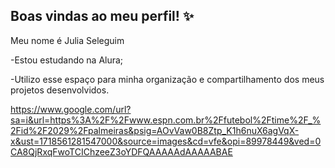 ## Boas vindas ao meu perfil! ✨

Meu nome é Julia Seleguim

-Estou estudando na Alura;

-Utilizo esse espaço para minha organização e compartilhamento dos meus projetos desenvolvidos.

https://www.google.com/url?sa=i&url=https%3A%2F%2Fwww.espn.com.br%2Ffutebol%2Ftime%2F_%2Fid%2F2029%2Fpalmeiras&psig=AOvVaw0B8Ztp_K1h6nuX6agVqX-x&ust=1718561281547000&source=images&cd=vfe&opi=89978449&ved=0CA8QjRxqFwoTCIChzeeZ3oYDFQAAAAAdAAAAABAE
